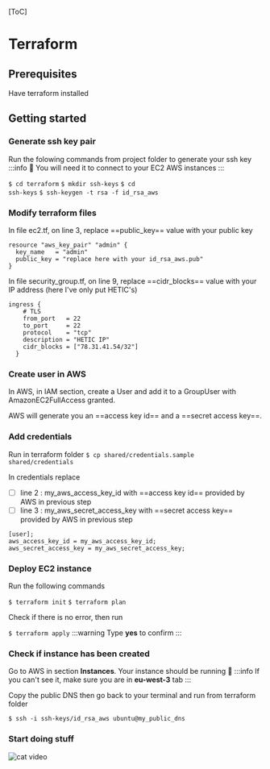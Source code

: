 [ToC]

# Terraform

## Prerequisites

Have terraform installed

## Getting started

### Generate ssh key pair

Run the folowing commands from project folder to generate your ssh key
:::info
:pushpin: You will need it to connect to your EC2 AWS instances
:::

<code>$ cd terraform</code>
<code>$ mkdir ssh-keys</code>
<code>$ cd ssh-keys</code>
<code>$ ssh-keygen -t rsa -f id_rsa_aws</code>

### Modify terraform files

In file ec2.tf, on line 3, replace ==public_key== value with your public key

```javascript=1
resource "aws_key_pair" "admin" {
  key_name   = "admin"
  public_key = "replace here with your id_rsa_aws.pub"
}
```

In file security_group.tf, on line 9, replace ==cidr_blocks== value with your IP address (here I've only put HETIC's)

```javascript=3
ingress {
    # TLS
    from_port   = 22
    to_port     = 22
    protocol    = "tcp"
    description = "HETIC IP"
    cidr_blocks = ["78.31.41.54/32"]
  }
```

### Create user in AWS

In AWS, in IAM section, create a User and add it to a GroupUser with AmazonEC2FullAccess granted.

AWS will generate you an ==access key id== and a ==secret access key==.

### Add credentials

Run in terraform folder
<code>\$ cp shared/credentials.sample shared/credentials</code>

In credentials replace

-   [ ] line 2 : my_aws_access_key_id with ==access key id== provided by AWS in previous step
-   [ ] line 3 : my_aws_secret_access_key with ==secret access key== provided by AWS in previous step

```javascript=1
[user];
aws_access_key_id = my_aws_access_key_id;
aws_secret_access_key = my_aws_secret_access_key;
```

### Deploy EC2 instance

Run the following commands

<code>$ terraform init</code>
<code>$ terraform plan</code>

Check if there is no error, then run

<code>\$ terraform apply</code>
:::warning
Type **yes** to confirm
:::

### Check if instance has been created

Go to AWS in section **Instances**.
Your instance should be running :tada:
:::info
If you can't see it, make sure you are in **eu-west-3** tab
:::

Copy the public DNS then go back to your terminal and run from terraform folder

<code>\$ ssh -i ssh-keys/id_rsa_aws ubuntu@my_public_dns</code>

### Start doing stuff

![cat video](https://media.giphy.com/media/3oKIPnAiaMCws8nOsE/giphy.gif)
